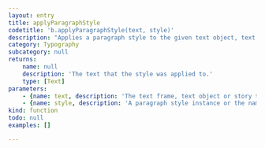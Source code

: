 ```yaml
---
layout: entry
title: applyParagraphStyle
codetitle: 'b.applyParagraphStyle(text, style)'
description: "Applies a paragraph style to the given text object, text frame or story. The paragraph style\ncan be given as name or as paragraph style instance."
category: Typography
subcategory: null
returns:
    name: null
    description: 'The text that the style was applied to.'
    type: [Text]
parameters:
    - {name: text, description: 'The text frame, text object or story to apply the style to.', optional: false, type: [TextFrame, TextObject, Story]}
    - {name: style, description: 'A paragraph style instance or the name of the paragraph style to apply.', optional: false, type: [ParagraphStyle, String]}
kind: function
todo: null
examples: []

---
```

